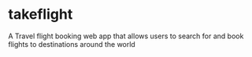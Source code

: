 # takeflight
A Travel flight booking web app that allows users to search for and book flights to destinations around the world
